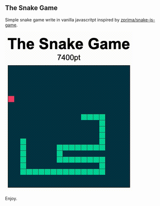 ## The Snake Game
  
Simple snake game write in vanilla javascritpt inspired by [zprima/snake-js-game](https://github.com/zprima/snake-js-game).

![](snake.gif)

Enjoy.